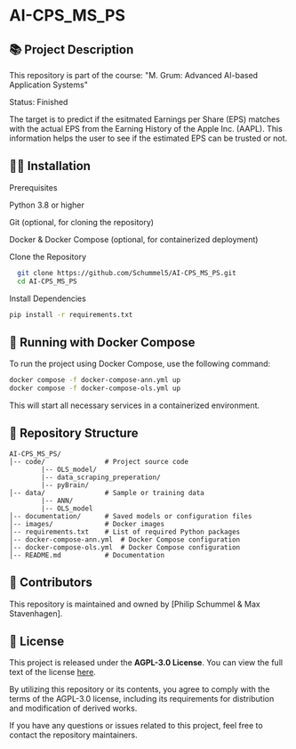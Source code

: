 # AI-CPS_MS_PS


## 📚 Project Description

This repository is part of the course: "M. Grum: Advanced AI-based Application Systems"

Status: Finished

The target is to predict if the esitmated Earnings per Share (EPS) matches with the actual EPS from the
Earning History of the Apple Inc. (AAPL). This information helps the user to see if the estimated EPS can
be trusted or not.



## 👨‍💻 Installation

Prerequisites

Python 3.8 or higher

Git (optional, for cloning the repository)

Docker & Docker Compose (optional, for containerized deployment)

Clone the Repository
```bash
  git clone https://github.com/Schummel5/AI-CPS_MS_PS.git
  cd AI-CPS_MS_PS
```




Install Dependencies
```bash
pip install -r requirements.txt
```


## 🐳 Running with Docker Compose

To run the project using Docker Compose, use the following command:
```bash
docker compose -f docker-compose-ann.yml up
docker compose -f docker-compose-ols.yml up
```
This will start all necessary services in a containerized environment.



## 📜 Repository Structure
```
AI-CPS_MS_PS/
│-- code/               # Project source code
        |-- OLS_model/
        |-- data_scraping_preperation/
        |-- pyBrain/
│-- data/               # Sample or training data
        |-- ANN/
        |-- OLS_model
│-- documentation/      # Saved models or configuration files
│-- images/             # Docker images
│-- requirements.txt    # List of required Python packages
│-- docker-compose-ann.yml  # Docker Compose configuration
│-- docker-compose-ols.yml  # Docker Compose configuration
│-- README.md           # Documentation

```

## 👥 Contributors

This repository is maintained and owned by [Philip Schummel & Max Stavenhagen].  



## 💎 License

This project is released under the **AGPL-3.0 License**. You can view the full text of the license
[here](https://www.gnu.org/licenses/agpl-3.0.en.html).  

By utilizing this repository or its contents, you agree to comply with the terms of the AGPL-3.0 license, 
including its requirements for distribution and modification of derived works.  

If you have any questions or issues related to this project, feel free to contact the repository maintainers.  

